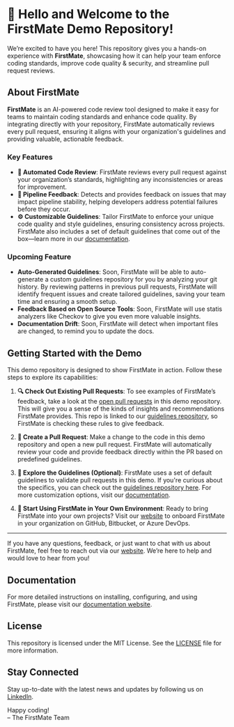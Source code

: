 # 👋 Hello and Welcome to the FirstMate Demo Repository!

We’re excited to have you here! This repository gives you a hands-on experience with **FirstMate**, showcasing how it can help your team enforce coding standards, improve code quality & security, and streamline pull request reviews.

## About FirstMate

**FirstMate** is an AI-powered code review tool designed to make it easy for teams to maintain coding standards and enhance code quality. By integrating directly with your repository, FirstMate automatically reviews every pull request, ensuring it aligns with your organization's guidelines and providing valuable, actionable feedback.

### Key Features

- **🚀 Automated Code Review**: FirstMate reviews every pull request against your organization’s standards, highlighting any inconsistencies or areas for improvement.
- **🔧 Pipeline Feedback**: Detects and provides feedback on issues that may impact pipeline stability, helping developers address potential failures before they occur.
- **⚙️ Customizable Guidelines**: Tailor FirstMate to enforce your unique code quality and style guidelines, ensuring consistency across projects. FirstMate also includes a set of default guidelines that come out of the box—learn more in our [documentation](https://firstmate.cloud/docs).

### Upcoming Feature
- **Auto-Generated Guidelines**: Soon, FirstMate will be able to auto-generate a custom guidelines repository for you by analyzing your git history. By reviewing patterns in previous pull requests, FirstMate will identify frequent issues and create tailored guidelines, saving your team time and ensuring a smooth setup.
- **Feedback Based on Open Source Tools**: Soon, FirstMate will use statis analyzers like Checkov to give you even more valuable insights.
- **Documentation Drift**: Soon, FirstMate will detect when important files are changed, to remind you to update the docs.

## Getting Started with the Demo

This demo repository is designed to show FirstMate in action. Follow these steps to explore its capabilities:

1. **🔍 Check Out Existing Pull Requests**: To see examples of FirstMate’s feedback, take a look at the [open pull requests](https://github.com/firstmatecloud/demo-microservice/pulls) in this demo repository. This will give you a sense of the kinds of insights and recommendations FirstMate provides. This repo is linked to our [guidelines repository](https://github.com/firstmatecloud/guidelines-repo), so FirstMate is checking these rules to give feedback.

2. **📝 Create a Pull Request**: Make a change to the code in this demo repository and open a new pull request. FirstMate will automatically review your code and provide feedback directly within the PR based on predefined guidelines.

3. **👀 Explore the Guidelines (Optional)**: FirstMate uses a set of default guidelines to validate pull requests in this demo. If you're curious about the specifics, you can check out the [guidelines repository here](https://github.com/firstmatecloud/guidelines-repo). For more customization options, visit our [documentation](https://firstmate.cloud/docs).

4. **🚀 Start Using FirstMate in Your Own Environment**: Ready to bring FirstMate into your own projects? Visit our [website](https://firstmate.cloud) to onboard FirstMate in your organization on GitHub, Bitbucket, or Azure DevOps.

---

If you have any questions, feedback, or just want to chat with us about FirstMate, feel free to reach out via our [website](https://firstmate.cloud). We’re here to help and would love to hear from you!

## Documentation

For more detailed instructions on installing, configuring, and using FirstMate, please visit our [documentation website](https://docs.firstmate.cloud).

## License

This repository is licensed under the MIT License. See the [LICENSE](LICENSE) file for more information.

## Stay Connected

Stay up-to-date with the latest news and updates by following us on [LinkedIn](https://www.linkedin.com/company/firstmatecloud).

Happy coding!  
– The FirstMate Team

